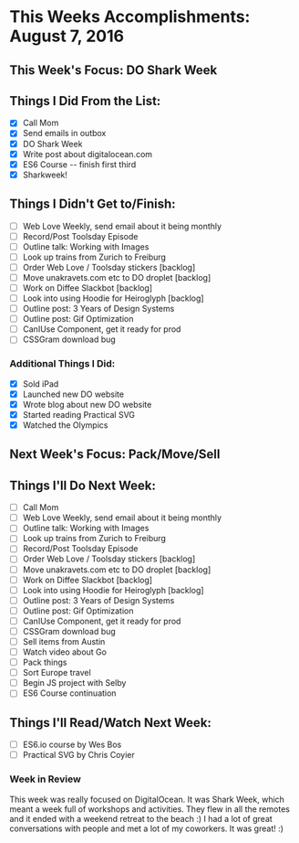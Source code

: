 # This Weeks Accomplishments: August 7, 2016

## This Week's Focus: DO Shark Week

## Things I Did From the List:

- [x] Call Mom
- [x] Send emails in outbox
- [x] DO Shark Week
- [x] Write post about digitalocean.com
- [x] ES6 Course -- finish first third
- [x] Sharkweek!

## Things I Didn't Get to/Finish:

- [ ] Web Love Weekly, send email about it being monthly
- [ ] Record/Post Toolsday Episode
- [ ] Outline talk: Working with Images
- [ ] Look up trains from Zurich to Freiburg
- [ ] Order Web Love / Toolsday stickers  [backlog]
- [ ] Move unakravets.com etc to DO droplet [backlog]
- [ ] Work on Diffee Slackbot [backlog]
- [ ] Look into using Hoodie for Heiroglyph [backlog]
- [ ] Outline post: 3 Years of Design Systems
- [ ] Outline post: Gif Optimization
- [ ] CanIUse Component, get it ready for prod
- [ ] CSSGram download bug

### Additional Things I Did:

- [x] Sold iPad
- [x] Launched new DO website
- [x] Wrote blog about new DO website
- [x] Started reading Practical SVG
- [x] Watched the Olympics

## Next Week's Focus: Pack/Move/Sell

## Things I'll Do Next Week:

- [ ] Call Mom
- [ ] Web Love Weekly, send email about it being monthly
- [ ] Outline talk: Working with Images
- [ ] Look up trains from Zurich to Freiburg
- [ ] Record/Post Toolsday Episode
- [ ] Order Web Love / Toolsday stickers  [backlog]
- [ ] Move unakravets.com etc to DO droplet [backlog]
- [ ] Work on Diffee Slackbot [backlog]
- [ ] Look into using Hoodie for Heiroglyph [backlog]
- [ ] Outline post: 3 Years of Design Systems
- [ ] Outline post: Gif Optimization
- [ ] CanIUse Component, get it ready for prod
- [ ] CSSGram download bug
- [ ] Sell items from Austin
- [ ] Watch video about Go
- [ ] Pack things
- [ ] Sort Europe travel
- [ ] Begin JS project with Selby
- [ ] ES6 Course continuation

## Things I'll Read/Watch Next Week:

- [ ] ES6.io course by Wes Bos
- [ ] Practical SVG by Chris Coyier

### Week in Review

This week was really focused on DigitalOcean. It was Shark Week, which meant a week full of workshops and activities. They flew in all the remotes and it ended with a weekend retreat to the beach :) I had a lot of great conversations with people and met a lot of my coworkers. It was great! :)
